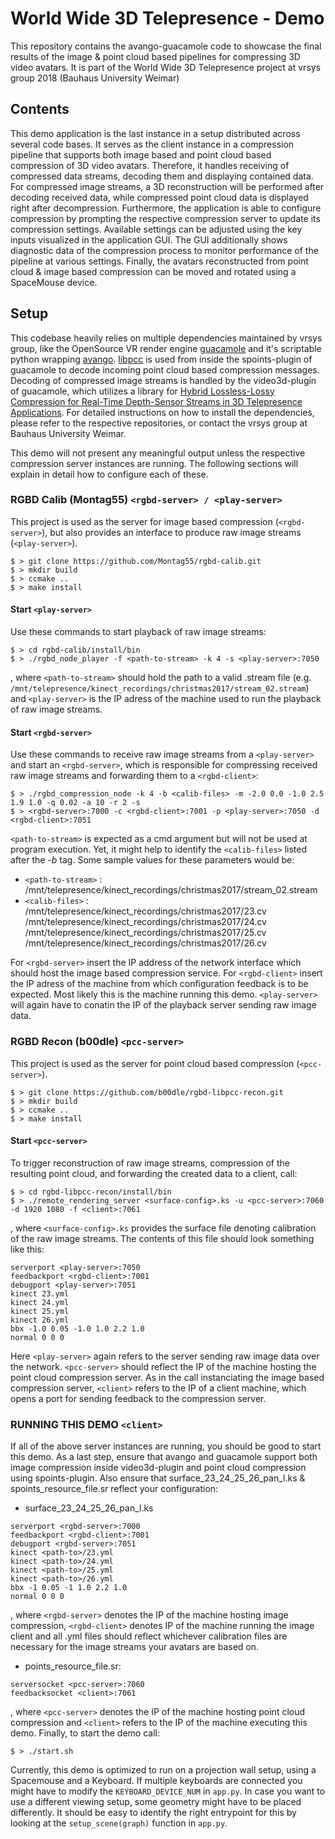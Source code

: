 # World Wide 3D Telepresence - Demo
This repository contains the avango-guacamole code to showcase the final results of the image & point cloud based pipelines for compressing 3D video avatars. It is part of the World Wide 3D Telepresence project at vrsys group 2018 (Bauhaus University Weimar)

## Contents
This demo application is the last instance in a setup distributed across several code bases. It serves as the client instance in a compression pipeline that supports both image based and point cloud based compression of 3D video avatars. Therefore, it handles receiving of compressed data streams, decoding them and displaying contained data. For compressed image streams, a 3D reconstruction will be performed after decoding received data, while compressed point cloud data is displayed right after decompression. Furthermore, the application is able to configure compression by prompting the respective compression server to update its compression settings. Available settings can be adjusted using the key inputs visualized in the application GUI. The GUI additionally shows diagnostic data of the compression process to monitor performance of the pipeline at various settings. Finally, the avatars reconstructed from point cloud & image based compression can be moved and rotated using a SpaceMouse device.

## Setup
This codebase heavily relies on multiple dependencies maintained by vrsys group, like the OpenSource VR render engine [guacamole](https://github.com/vrsys/guacamole) and it's scriptable python wrapping [avango](https://github.com/vrsys/avango). [libpcc](https://github.com/b00dle/libpcc) is used from inside the spoints-plugin of guacamole to decode incoming point cloud based compression messages. Decoding of compressed image streams is handled by the video3d-plugin of guacamole, which utilizes a library for [Hybrid Lossless-Lossy Compression for Real-Time Depth-Sensor Streams in 3D Telepresence Applications](https://www.uni-weimar.de/fileadmin/user/fak/medien/professuren/Virtual_Reality/documents/publications/rgbd-compression_final_preprint_2015.pdf). For detailed instructions on how to install the dependencies, please refer to the respective repositories, or contact the vrsys group at Bauhaus University Weimar.

This demo will not present any meaningful output unless the respective compression server instances are running. The following sections will explain in detail how to configure each of these.

### RGBD Calib (Montag55) `<rgbd-server> / <play-server>`

This project is used as the server for image based compression (`<rgbd-server>`), but also provides an interface to produce raw image streams (`<play-server>`).
```
$ > git clone https://github.com/Montag55/rgbd-calib.git
$ > mkdir build
$ > ccmake ..
$ > make install
```

#### Start `<play-server>`
Use these commands to start playback of raw image streams:
```
$ > cd rgbd-calib/install/bin
$ > ./rgbd_node_player -f <path-to-stream> -k 4 -s <play-server>:7050
```
, where `<path-to-stream>` should hold the path to a valid .stream file (e.g. `/mnt/telepresence/kinect_recordings/christmas2017/stream_02.stream`) and `<play-server>` is the IP adress of the machine used to run the playback of raw image streams.

#### Start `<rgbd-server>`
Use these commands to receive raw image streams from a `<play-server>` and start an `<rgbd-server>`, which is responsible for compressing received raw image streams and forwarding them to a `<rgbd-client>`:
```
$ > ./rgbd_compression_node -k 4 -b <calib-files> -m -2.0 0.0 -1.0 2.5 1.9 1.0 -q 0.02 -a 10 -r 2 -s
$ > <rgbd-server>:7000 -c <rgbd-client>:7001 -p <play-server>:7050 -d <rgbd-client>:7051
```
`<path-to-stream>` is expected as a cmd argument but will not be used at program execution. Yet, it might help to identify the `<calib-files>` listed after the *-b* tag. Some sample values for these parameters would be:
- `<path-to-stream>` : /mnt/telepresence/kinect_recordings/christmas2017/stream_02.stream
- `<calib-files>` : /mnt/telepresence/kinect_recordings/christmas2017/23.cv /mnt/telepresence/kinect_recordings/christmas2017/24.cv /mnt/telepresence/kinect_recordings/christmas2017/25.cv /mnt/telepresence/kinect_recordings/christmas2017/26.cv

For `<rgbd-server>` insert the IP address of the network interface which should host the image based compression service. For `<rgbd-client>` insert the IP adress of the machine from which configuration feedback is to be expected. Most likely this is the machine running this demo. `<play-server>` will again have to conatin the IP of the playback server sending raw image data.

### RGBD Recon (b00dle) `<pcc-server>`
This project is used as the server for point cloud based compression (`<pcc-server>`).
```
$ > git clone https://github.com/b00dle/rgbd-libpcc-recon.git
$ > mkdir build
$ > ccmake ..
$ > make install
```

#### Start `<pcc-server>`
To trigger reconstruction of raw image streams, compression of the resulting point cloud, and forwarding the created data to a client, call:
```
$ > cd rgbd-libpcc-recon/install/bin
$ > ./remote_rendering_server <surface-config>.ks -u <pcc-server>:7060 -d 1920 1080 -f <client>:7061
```
, where `<surface-config>.ks` provides the surface file denoting calibration of the raw image streams. The contents of this file should look something like this:
```
serverport <play-server>:7050
feedbackport <rgbd-client>:7001
debugport <play-server>:7051
kinect 23.yml
kinect 24.yml
kinect 25.yml
kinect 26.yml
bbx -1.0 0.05 -1.0 1.0 2.2 1.0
normal 0 0 0
```
Here `<play-server>` again refers to the server sending raw image data over the network. `<pcc-server>` should reflect the IP of the machine hosting the point cloud compression server. As in the call instanciating the image based compression server, `<client>` refers to the IP of a client machine, which opens a port for sending feedback to the compression server.

### RUNNING THIS DEMO `<client>`
If all of the above server instances are running, you should be good to start this demo. As a last step, ensure that avango and guacamole support both image compression inside video3d-plugin and point cloud compression using spoints-plugin. Also ensure that surface_23_24_25_26_pan_l.ks & spoints_resource_file.sr reflect your configuration:
- surface_23_24_25_26_pan_l.ks
```
serverport <rgbd-server>:7000
feedbackport <rgbd-client>:7001
debugport <rgbd-server>:7051
kinect <path-to>/23.yml
kinect <path-to>/24.yml
kinect <path-to>/25.yml
kinect <path-to>/26.yml
bbx -1 0.05 -1 1.0 2.2 1.0
normal 0 0 0
```
, where `<rgbd-server>` denotes the IP of the machine hosting image compression, `<rgbd-client>` denotes IP of the machine running the image client and all .yml files should reflect whichever calibration files are necessary for the image streams your avatars are based on.  
- points_resource_file.sr:
```
serversocket <pcc-server>:7060
feedbacksocket <client>:7061
```
, where `<pcc-server>` denotes the IP of the machine hosting point cloud compression and `<client>` refers to the IP of the machine executing this demo. Finally, to start the demo call:
```
$ > ./start.sh
```
Currently, this demo is optimized to run on a projection wall setup, using a Spacemouse and a Keyboard. If multiple keyboards are connected you might have to modify the `KEYBOARD_DEVICE_NUM` in `app.py`. In case you want to use a different viewing setup, some geometry might have to be placed differently. It should be easy to identify the right entrypoint for this by looking at the `setup_scene(graph)` function in `app.py`.
